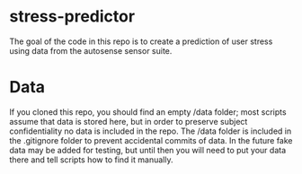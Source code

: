 stress-predictor
================

The goal of the code in this repo is to create a prediction of user stress using data from the autosense sensor suite.

# Data #
If you cloned this repo, you should find an empty /data folder; most scripts assume that data is stored here, but in order to preserve subject confidentiality no data is included in the repo. The /data folder is included in the .gitignore folder to prevent accidental commits of data. In the future fake data may be added for testing, but until then you will need to put your data there and tell scripts how to find it manually.
